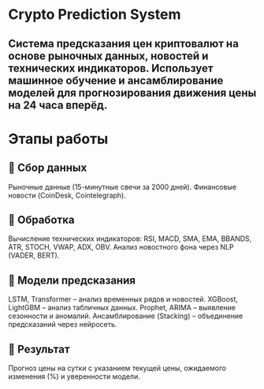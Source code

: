 # Crypto Prediction System

## Система предсказания цен криптовалют на основе рыночных данных, новостей и технических индикаторов. Использует машинное обучение и ансамблирование моделей для прогнозирования движения цены на 24 часа вперёд.

# Этапы работы
## 🔹 Сбор данных
Рыночные данные (15-минутные свечи за 2000 дней).
Финансовые новости (CoinDesk, Cointelegraph).
## 🔹 Обработка
Вычисление технических индикаторов: RSI, MACD, SMA, EMA, BBANDS, ATR, STOCH, VWAP, ADX, OBV.
Анализ новостного фона через NLP (VADER, BERT).
## 🔹 Модели предсказания
LSTM, Transformer – анализ временных рядов и новостей.
XGBoost, LightGBM – анализ табличных данных.
Prophet, ARIMA – выявление сезонности и аномалий.
Ансамблирование (Stacking) – объединение предсказаний через нейросеть.
## 🔹 Результат
Прогноз цены на сутки с указанием текущей цены, ожидаемого изменения (%) и уверенности модели.
